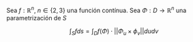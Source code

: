 Sea $f:\mathbb{R}^n$, $n\in\{ 2,3 \}$ una función contínua.
Sea $\Phi:D\to\mathbb{R}^n$ una parametrización de $S$

$$
\int_{S}fds = \int_{D}f(\Phi)\cdot||\Phi_{u}\times\phi_{v}|| dudv
$$
